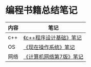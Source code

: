 # 编程书籍总结笔记



| 内容 | 笔记 |
| ---- | ---- |
| c++  |   [《c++程序设计基础》笔记](C++/《c++程序设计基础》笔记.md)   |
| OS | [《现在操作系统》笔记](OperatingSystem/《现代操作系统》笔记.md) |
|网络|[《计算机网络第7版》笔记](Network/《计算机网络第7版》谢希仁.md)|

